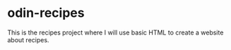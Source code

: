 # odin-recipes
This is the recipes project where I will use basic HTML to create a website about recipes.